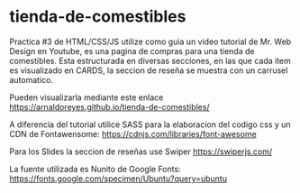 # tienda-de-comestibles

Practica #3 de HTML/CSS/JS utilize como guia un video tutorial de Mr. Web Design en Youtube, es una pagina de compras para una tienda de comestibles. Esta estructurada en diversas secciones, en las que cada item es visualizado en CARDS, la seccion de reseña se muestra con un carrusel automatico. 

Pueden visualizarla mediante este enlace https://arnaldoreyes.github.io/tienda-de-comestibles/

A diferencia del tutorial utilice SASS para la elaboracion del codigo css y un CDN de Fontawensome: https://cdnjs.com/libraries/font-awesome

Para los Slides la seccion de reseñas use Swiper https://swiperjs.com/

La fuente utilizada es Nunito de Google Fonts: https://fonts.google.com/specimen/Ubuntu?query=ubuntu
